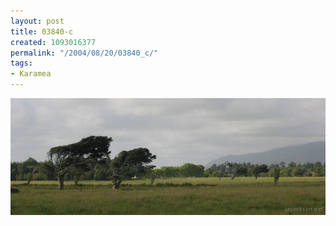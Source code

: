 ```yaml
---
layout: post
title: 03840-c
created: 1093016377
permalink: "/2004/08/20/03840_c/"
tags:
- Karamea
---
```


<img src="/image/images/03840-c-1314.jpg"/>


